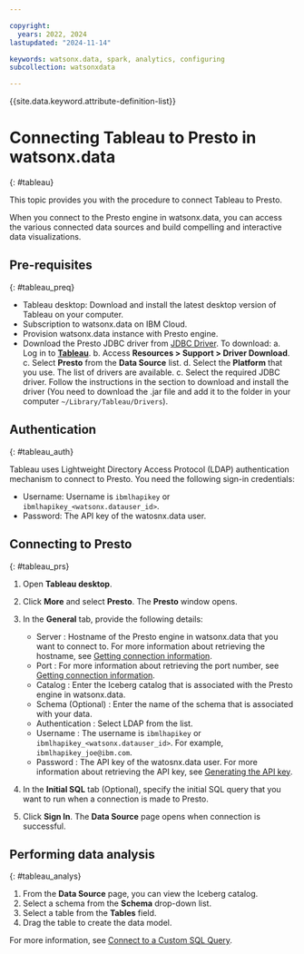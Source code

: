 ```yaml
---

copyright:
  years: 2022, 2024
lastupdated: "2024-11-14"

keywords: watsonx.data, spark, analytics, configuring
subcollection: watsonxdata

---
```


{{site.data.keyword.attribute-definition-list}}

# Connecting Tableau to Presto in watsonx.data
{: #tableau}

This topic provides you with the procedure to connect Tableau to Presto.

When you connect to the Presto engine in watsonx.data, you can access the various connected data sources and build compelling and interactive data visualizations.


## Pre-requisites
{: #tableau_preq}


* Tableau desktop: Download and install the latest desktop version of Tableau on your computer.
* Subscription to watsonx.data on IBM Cloud.
* Provision watsonx.data instance with Presto engine.
* Download the Presto JDBC driver from [JDBC Driver](https://www.tableau.com/support/drivers). To download:
    a. Log in to [**Tableau**](https://www.tableau.com/support/drivers?_gl=1*1gv0jop*_ga*MjQxNjI5OTQuMTczMTM5MTE3NQ..*_ga_8YLN0SNXVS*MTczMTU2NTUxNC40LjEuMTczMTU2NjA2MS4wLjAuMA..&_ga=2.24815162.1807389645.1731521698-24162994.1731391175).
    b. Access **Resources > Support > Driver Download**.
    c. Select **Presto** from the **Data Source** list.
    d. Select the **Platform** that you use. The list of drivers are available.
    c. Select the required JDBC driver. Follow the instructions in the section to download and install the driver (You need to download the .jar file and add it to the folder in your computer  `~/Library/Tableau/Drivers`).


## Authentication
{: #tableau_auth}

Tableau uses Lightweight Directory Access Protocol (LDAP) authentication mechanism to connect to Presto. You need the following sign-in credentials:
* Username: Username is `ibmlhapikey` or `ibmlhapikey_<watsonx.datauser_id>`.
* Password: The API key of the watosnx.data user.

## Connecting to Presto
{: #tableau_prs}


1.	Open **Tableau desktop**.
2.	Click **More** and select **Presto**. The **Presto** window opens.
3.	In the **General** tab, provide the following details:

    * Server : Hostname of the Presto engine in watsonx.data that you want to connect to. For more information about retrieving the hostname, see [Getting connection information]({{site.data.keyword.ref-get_connection-link}}).
    * Port : For more information about retrieving the port number, see [Getting connection information]({{site.data.keyword.ref-get_connection-link}}).
    * Catalog : Enter the Iceberg catalog that is associated with the Presto engine in watsonx.data.
    * Schema (Optional) : Enter the name of the schema that is associated with your data.
    * Authentication : Select LDAP from the list.
    * Username : The username is `ibmlhapikey` or `ibmlhapikey_<watsonx.datauser_id>`. For example, `ibmlhapikey_joe@ibm.com`.
    * Password : The API key of the watosnx.data user. For more information about retrieving the API key, see [Generating the API key]({{site.data.keyword.ref-con-presto-serv-link}}).


4.	In the **Initial SQL** tab (Optional), specify the initial SQL query that you want to run when a connection is made to Presto.
5.	Click **Sign In**. The **Data Source** page opens when connection is successful.

## Performing data analysis
{: #tableau_analys}

1.	From the **Data Source** page, you can view the Iceberg catalog.
2.	Select a schema from the **Schema** drop-down list.
3.	Select a table from the **Tables** field.
4.	Drag the table to create the data model.

For more information, see [Connect to a Custom SQL Query](https://help.tableau.com/current/pro/desktop/en-us/customsql.htm).
